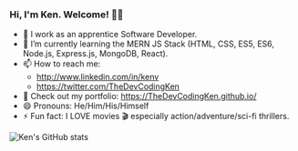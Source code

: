 ### Hi, I'm Ken. Welcome! 👋🏾

- 🔭 I work as an apprentice Software Developer.
- 🌱 I’m currently learning the MERN JS Stack (HTML, CSS, ES5, ES6, Node.js, Express.js, MongoDB, React). 
- 📫 How to reach me:
  * http://www.linkedin.com/in/kenv
  * https://twitter.com/TheDevCodingKen
- 👀 Check out my portfolio: https://TheDevCodingKen.github.io/  
- 😄 Pronouns: He/Him/His/Himself
- ⚡ Fun fact: I LOVE movies 🎬 especially action/adventure/sci-fi thrillers.

![Ken's GitHub stats](https://github-readme-stats.vercel.app/api?username=TheDevCodingKen&theme=algolia&show_icons=true)
